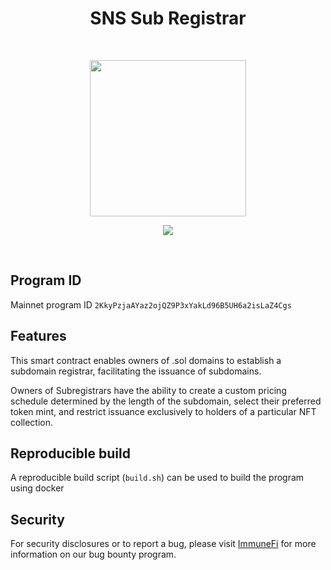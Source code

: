 <h1 align="center">SNS Sub Registrar</h1>
<br />
<p align="center">

<p align="center">
<img width="250" src="https://bafybeigmoph2jbhw4hjbqqgfj453tenw25g5je6ps35tftfe4tyil2k2re.ipfs.dweb.link/"/>
</p>

<p align="center">
<a href="https://twitter.com/bonfida">
<img src="https://img.shields.io/twitter/url?label=Bonfida&style=social&url=https%3A%2F%2Ftwitter.com%2Fbonfida">
</a>
</p>
<br />

## Program ID

Mainnet program ID `2KkyPzjaAYaz2ojQZ9P3xYakLd96B5UH6a2isLaZ4Cgs`

## Features

This smart contract enables owners of .sol domains to establish a subdomain registrar, facilitating the issuance of subdomains.

Owners of Subregistrars have the ability to create a custom pricing schedule determined by the length of the subdomain, select their preferred token mint, and restrict issuance exclusively to holders of a particular NFT collection.

## Reproducible build

A reproducible build script (`build.sh`) can be used to build the program using docker

## Security

For security disclosures or to report a bug, please visit [ImmuneFi](https://immunefi.com/bounty/bonfida/) for more information on our bug bounty program.
